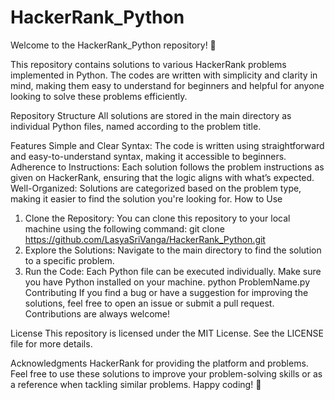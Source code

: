 # HackerRank_Python

Welcome to the HackerRank_Python repository! 🚀

This repository contains solutions to various HackerRank problems implemented in Python. The codes are written with simplicity and clarity in mind, making them easy to understand for beginners and helpful for anyone looking to solve these problems efficiently.

Repository Structure
All solutions are stored in the main directory as individual Python files, named according to the problem title.

Features
Simple and Clear Syntax: The code is written using straightforward and easy-to-understand syntax, making it accessible to beginners.
Adherence to Instructions: Each solution follows the problem instructions as given on HackerRank, ensuring that the logic aligns with what’s expected.
Well-Organized: Solutions are categorized based on the problem type, making it easier to find the solution you're looking for.
How to Use
1. Clone the Repository: You can clone this repository to your local machine using the following command:
   git clone https://github.com/LasyaSriVanga/HackerRank_Python.git
2. Explore the Solutions: Navigate to the main directory to find the solution to a specific problem.
3. Run the Code: Each Python file can be executed individually. Make sure you have Python installed on your machine.
python ProblemName.py
Contributing
If you find a bug or have a suggestion for improving the solutions, feel free to open an issue or submit a pull request. Contributions are always welcome!

License
This repository is licensed under the MIT License. See the LICENSE file for more details.

Acknowledgments
HackerRank for providing the platform and problems.
Feel free to use these solutions to improve your problem-solving skills or as a reference when tackling similar problems. Happy coding! 🎉
